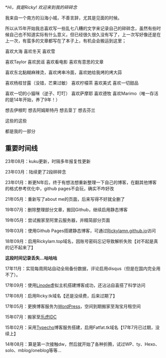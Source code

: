 **Hi，我是Ricky! 欢迎来到我的碎碎念* 

我来自一个南方的沿海小城，不善言辞，尤其是见面的时候。

所以从15年开始我总喜欢写一些乱七八糟的文字来记录自己的碎碎念，虽然有些时候自己也不知道实际有什么意义，但已经很久很久没有写了，上一次写好像还是在上一次，有蛮多的文章都写在了本子上，有机会会搬运到这里；


喜欢大海 喜欢冬天 喜欢雪

喜欢Taylor 喜欢民谣 喜欢看电影 喜欢有意思的文章

喜欢东北黏糊麻辣烫，喜欢烤串冷面，喜欢她给我烤的烤大蒜

喜欢杨枝甘露（没错，芒果过敏） 喜欢柠檬茶 喜欢美式 喜欢一切甜品

喜欢一切的小猫咪（逆子、叮叮） 喜欢萨摩耶 喜欢德牧 喜欢Marimo（唯一存活的是14年开始，养了9年！）

想去伊根町 想去阿姆斯特丹 想去垦丁 想去芬兰

这些的这些

都是我的一部分


<h2>重要时间线</h2>
23年08月：kuku更新，时隔多年报复性更新

23年03月：陆续更了2段碎碎念

23年01月：断更N年后，终于有想法想重新整理一下自己的博客，在翻其他博客的格式参考优化中，github pages不会玩，确实不咋好改

21年05月：重新写了about me的页面，后来写得不好就全删了

19年07月：删除整理部分文章，搬回Github，继续启用静态博客

19年05月：尝试搬家至阿里云服务器，并精简部分页面

19年03月：使用Github Pages搭建静态博客，可通过<a href="https://Rickylamn.github.io/">Rickylamn.github.io</a>访问

18年09月：启用Rickylam.top域名，因账号密码忘记导致解析失败【对不起是真的记不起来了】

**这段时间记录丢失...咕咕咕**  

17年11月：实现每周网站自动全局备份数据，评论启用disqus（但是在国内完全用不了）。

17年09月：使用<a href="https://www.linode.com/">Linode</a>虚拟主机搭建博客成功，还沾沾自喜搭了科学访问

17年08月：启用Ricky.tk域名【还是没续费，后来过期了】

17年05月：更换博客服务为<a href="https://cn.wordpress.org/">WordPress</a>，空间到期搬家至淘宝月租空间

15年07月：搬家至<a href="https://lehuidc.com/">乐虎IDC</a>

15年02月：采用<a href="http://typecho.org/">Typecho</a>博客服务搭建，启用Fatfat.tk域名【17年7月已过期，没续上】

14年08月：算是第一次接触dw，然后就开始了各种折腾，试过WP、ty、Hexo、solo、mblog/oneblog等等...
